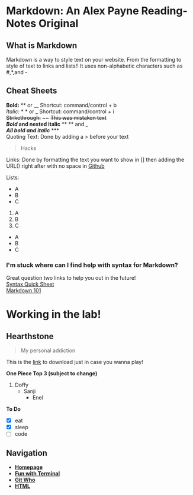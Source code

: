 # **Markdown:** An Alex Payne Reading-Notes Original

## **What is Markdown**
Markdown is a way to style text on your website. From the formatting to style of text to links and lists!! It uses non-alphabetic characters such as #,*,and -

## **Cheat Sheets**
**Bold:**	** or __ Shortcut: command/control + b  
*Italic:*	* * or _ Shortcut: command/control + i  
~~Strikethrough:~~	~~ ~~This was mistaken text~~  
**_Bold_ and nested italic**	** ** and _  
***All bold and italic***	***  
Quoting Text: Done by adding a > before your text
>Hacks   

Links: Done by formatting the text you want to show in [] then adding the URL() right after with no space in [Github](https://github.com/)  

Lists: 
- A
- B
- C

1. A
2. B
3. C

+ A
+ B
+ C

### **I'm stuck where can I find help with syntax for Markdown?**
Great question two links to help you out in the future!  
[Syntax Quick Sheet](https://docs.github.com/en/github/writing-on-github/basic-writing-and-formatting-syntax)  
[Markdown 101](https://guides.github.com/features/mastering-markdown/)

# **Working in the lab!**

## **Hearthstone**
> My personal addiction

This is the [link](https://playhearthstone.com/en-us) to download just in case you wanna play! 

**One Piece Top 3 (subject to change)**
1. Doffy
   -  Sanji
       -  Enel


**To Do**
- [x] eat
- [x] sleep
- [ ] code

## **Navigation**
- [**Homepage**](README.md)  
- [**Fun with Terminal**](Terminal.md)
- [**Git Who**](Git.md)
- [**HTML**](HTML.md)